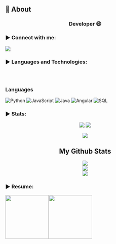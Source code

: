 ## 🧐 About

<h3 align="center">Developer 😄
</h3>

<h3 align="left">▶ Connect with me:</h3>
  <p>
<a href="https://portafolio-web-uriel.netlify.app" target="_blank"><img src="https://img.shields.io/badge/-Portfolio-222222?style=flat-square&logo=unitedairlines&logoColor=white&link=https://portafolio-web-uriel.netlify.app/)](https://portafolio-web-uriel.netlify.app/"></a
  </p>

<h3 align="left">▶ Languages and Technologies:</h3>
<p style="display: inline-block;" align="center">

  ### Languages

![Python](https://img.shields.io/badge/-Python-000?&logo=Python)
![JavaScript](https://img.shields.io/badge/-JavaScript-000?&logo=JavaScript)
![Java](https://img.shields.io/badge/-Java-000?&logo=Java&logoColor=007396)
![Angular](https://img.shields.io/badge/-Angular-000?&logo=angular&logoColor=00599C)
![SQL](https://img.shields.io/badge/-SQL-000?&logo=MySQL)

</p>

<h3 align="left">▶ Stats:</h3>
<p align="center"><img src="https://badges.pufler.dev/visits/tachi123/tachi123?style=for-the-badge"/> <img src="https://badges.pufler.dev/repos/tachi123/?style=for-the-badge"/>
</p>
<p align="center"><img src="https://badges.pufler.dev/commits/monthly/tachi123"/></p>

<h2 align="center">My Github Stats</h2>
<p align="center">
<img align="center" src="https://github-readme-stats.vercel.app/api/top-langs/?username=tachi123&layout=compact&theme=github_dark&langs_count=10&exclude_repo=kasweb">
<br>
<img align="center" src="https://github-readme-stats.vercel.app/api?username=tachi123&count_private=true&show_icons=trueline_height=21&theme=github_dark">	
<br>
<img align="center" src="https://github-readme-streak-stats.herokuapp.com/?user=tachi123&theme=holi-theme">
</p>

<h3 align="left">▶ Resume:</h3>

<a href="https://jnramirez.netlify.app/"><img height="137px" src="https://github-readme-stats.vercel.app/api?username=tachi123&hide_title=true&hide_border=true&show_icons=true&include_all_commits=true&count_private=true&line_height=21&text_color=000&icon_color=000&bg_color=0,ea6161,ffc64d,fffc4d,52fa5a&theme=graywhite" /><!-- wi*quL3fcV --><img height="137px" src="https://github-readme-stats.vercel.app/api/top-langs/?username=tachi123&hide=html&hide_title=true&hide_border=true&layout=compact&langs_count=6&exclude_repo=comp426,Redventures-Movie-Quotes&text_color=000&icon_color=fff&bg_color=0,52fa5a,4dfcff,c64dff&theme=graywhite" /></a>


<!--
**tachi123/tachi123** is a ✨ _special_ ✨ repository because its `README.md` (this file) appears on your GitHub profile.

Here are some ideas to get you started:

- 🔭 I’m currently working on ...
- 🌱 I’m currently learning ...
- 👯 I’m looking to collaborate on ...
- 🤔 I’m looking for help with ...
- 💬 Ask me about ...
- 📫 How to reach me: ...
- 😄 Pronouns: ...
- ⚡ Fun fact: ...
-->
